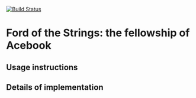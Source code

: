 [![Build Status](https://travis-ci.org/ford-of-the-strings/acebook-android.svg?branch=master)](https://travis-ci.org/ford-of-the-strings/acebook-android)

# Ford of the Strings: the fellowship of Acebook

## Usage instructions

## Details of implementation

